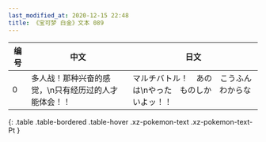 ```yaml
---
last_modified_at: 2020-12-15 22:48
title: 《宝可梦 白金》文本 089
---
```

| 编号 | 中文 | 日文 |
| ---- | ---- | ---- |
| 0 | 多人战！那种兴奋的感觉，\n只有经历过的人才能体会！！ | マルチバトル！　あの　こうふんは\nやった　ものしか　わからないよッ！！ |
{: .table .table-bordered .table-hover .xz-pokemon-text .xz-pokemon-text-Pt }
